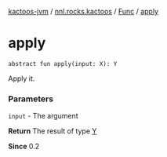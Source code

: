 [kactoos-jvm](../../index.md) / [nnl.rocks.kactoos](../index.md) / [Func](index.md) / [apply](.)

# apply

`abstract fun apply(input: X): Y`

Apply it.

### Parameters

`input` - The argument

**Return**
The result of type [Y](#)

**Since**
0.2

